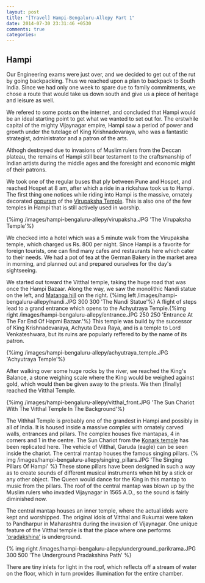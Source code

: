```yaml
---
layout: post
title: "[Travel] Hampi-Bengaluru-Allepy Part 1"
date: 2014-07-30 23:31:46 +0530
comments: true
categories: 
---
```


Hampi
-----

Our Engineering exams were just over, and we decided to get out of the rut by going backpacking. Thus we reached upon a plan to backpack to South India. Since we had only one week to spare due to family commitments, we chose a route that would take us down south and give us a piece of heritage and leisure as well.

We refered to some posts on the internet, and concluded that Hampi would be an ideal starting point to get what we wanted to set out for. The erstwhile capital of the mighty Vijaynagar empire, Hampi saw a period of power and growth under the tutelage of King Krishnadevaraya, who was a fantastic strategist, administrator and a patron of the arts.

Althogh destroyed due to invasions of Muslim rulers from the Deccan plateau, the remains of Hampi still bear testament to the craftsmanship of Indian artists during the middle ages and the foresight and economic might of their patrons.

We took one of the regular buses that ply between Pune and Hospet, and reached Hospet at 8 am, after which a ride in a rickshaw took us to Hampi. The first thing  one notices while riding into Hampi is the massive, ornately decorated [gopuram](http://en.wikipedia.org/wiki/Gopuram) of the [Virupaksha Temple](http://en.wikipedia.org/wiki/Virupaksha_Temple). This is also one of the few temples in Hampi that is still actively used in worship.

{%img /images/hampi-bengaluru-allepy/virupaksha.JPG 'The Virupaksha Temple'%}

We checked into a hotel which was a 5 minute walk from the Virupaksha temple, which charged us Rs. 800 per night. Since Hampi is a favorite for foreign tourists, one can find many cafes and restaurants here which cater to their needs. We had a  pot of tea at the German Bakery in the market area in morning, and planned out and prepared ourselves for the day's sightseeing.

We started out toward the Vitthal temple, taking the huge road that was once the Hampi Bazaar. Along the way, we saw the monolithic Nandi statue on the left, and [Matanga hill](http://hampi.in/matunga-hill) on the right.
{%img left /images/hampi-bengaluru-allepy/nandi.JPG 300 300 'The Nandi Statue'%}
A flight of steps lead to a grand entrance which opens to the Achyutraya Temple.{%img right /images/hampi-bengaluru-allepy/entrance.JPG 250 250 'Entrance At The Far End Of Hapmi Bazaar.'%} This temple was build by the successor of King Krishnadevaraya, Achyuta Deva Raya, and is a temple to Lord Venkateshwara, but its ruins are popularly reffered to by the name of its patron. 

{%img /images/hampi-bengaluru-allepy/achyutraya_temple.JPG 'Achyutraya Temple'%}

After walking over some huge rocks by the river, we reached the King's Balance, a stone weighing scale where the King would be weighed against gold, which would then be given away to the priests. We then (finally) reached the Vitthal Temple.

{%img /images/hampi-bengaluru-allepy/vitthal_front.JPG 'The Sun Chariot With The Vitthal Temple In The Background'%}

The Vithhal Temple is probably one of the grandest in Hampi and possibly in all of India. It is housed inside a massive complex with ornately carved walls, entrances and pillars. The complex houses five mantapas, 4 in corners and 1 in the centre. The Sun Chariot from the [Konark temple](http://en.wikipedia.org/wiki/Konark_Sun_Temple) has been replicated here. The vehicle of Vitthal, Garuda (eagle) can be seen inside the chariot. The central mantap houses the famous singing pillars. 
{% img /images/hampi-bengaluru-allepy/singing_pillars.JPG 'The Singing Pillars Of Hampi' %}
These stone pillars have been designed in such a way as to create sounds of different musical instruments when hit by a stick or any  other object. The Queen would dance for the King in this mantap to music from the pillars. The roof of the central mantap was blown up by the Muslim rulers who invaded Vijaynagar in 1565 A.D., so the sound is fairly diminished now.


The central mantap houses an inner temple, where the actual idols were kept and worshipped. The original idols of Vitthal and Rukumai were taken to Pandharpur in Maharashtra during the invasion of Vijaynagar. One unique feature  of the Vitthal temple is that the place where one performs ['pradakshina'](http://en.wikipedia.org/wiki/Parikrama) is underground.

{% img right /images/hampi-bengaluru-allepy/underground_parikrama.JPG 300 500 'The Underground Pradakshina Path' %}

There are tiny inlets for light in the roof, which reflects off a stream of water on the floor, which in turn provides illumination for the entire chamber.






